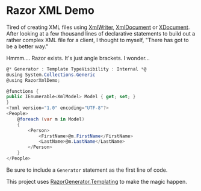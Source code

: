 Razor XML Demo
==============

Tired of creating XML files using [XmlWriter](http://msdn.microsoft.com/en-us/library/system.xml.xmlwriter.aspx),
[XmlDocument](http://msdn.microsoft.com/en-us/library/system.xml.xmldocument.aspx) or 
[XDocument](http://msdn.microsoft.com/en-us/library/system.xml.linq.xdocument.aspx). After looking at a few thousand lines
of declarative statements to build out a rather complex XML file for a client, I thought to myself, "There has
got to be a better way."

Hmmm.... Razor exists. It's just angle brackets. I wonder...



``` csharp Template.cshtml
@* Generator : Template TypeVisibility : Internal *@
@using System.Collections.Generic
@using RazorXmlDemo;

@functions {
public IEnumerable<XmlModel> Model { get; set; }
}
<?xml version="1.0" encoding="UTF-8"?>
<People>
    @foreach (var m in Model)
    {
        <Person>
            <FirstName>@m.FirstName</FirstName>
            <LastName>@m.LastName</LastName>
        </Person>
    }    
</People>
```

Be sure to include a `Generator` statement as the first line of code.

This project uses [RazorGenerator.Templating](http://www.nuget.org/packages/RazorGenerator.Templating/) to make the
magic happen.

